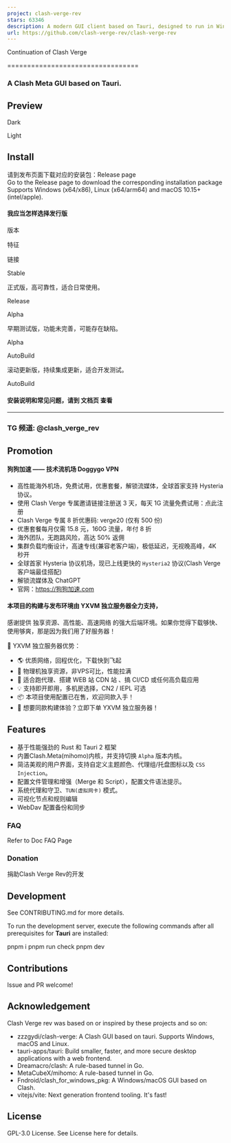 ```yaml
---
project: clash-verge-rev
stars: 63346
description: A modern GUI client based on Tauri, designed to run in Windows, macOS and Linux for tailored proxy experience
url: https://github.com/clash-verge-rev/clash-verge-rev
---
```


  
Continuation of Clash Verge  

=================================

### A Clash Meta GUI based on Tauri.

Preview
-------

Dark

Light

Install
-------

请到发布页面下载对应的安装包：Release page  
Go to the Release page to download the corresponding installation package  
Supports Windows (x64/x86), Linux (x64/arm64) and macOS 10.15+ (intel/apple).

#### 我应当怎样选择发行版

版本

特征

链接

Stable

正式版，高可靠性，适合日常使用。

Release

Alpha

早期测试版，功能未完善，可能存在缺陷。

Alpha

AutoBuild

滚动更新版，持续集成更新，适合开发测试。

AutoBuild

#### 安装说明和常见问题，请到 文档页 查看

* * *

### TG 频道: @clash\_verge\_rev

Promotion
---------

#### 狗狗加速 —— 技术流机场 Doggygo VPN

-   高性能海外机场，免费试用，优惠套餐，解锁流媒体，全球首家支持 Hysteria 协议。
-   使用 Clash Verge 专属邀请链接注册送 3 天，每天 1G 流量免费试用：点此注册
-   Clash Verge 专属 8 折优惠码: verge20 (仅有 500 份)
-   优惠套餐每月仅需 15.8 元，160G 流量，年付 8 折
-   海外团队，无跑路风险，高达 50% 返佣
-   集群负载均衡设计，高速专线(兼容老客户端)，极低延迟，无视晚高峰，4K 秒开
-   全球首家 Hysteria 协议机场，现已上线更快的 `Hysteria2` 协议(Clash Verge 客户端最佳搭配)
-   解锁流媒体及 ChatGPT
-   官网：https://狗狗加速.com

#### 本项目的构建与发布环境由 YXVM 独立服务器全力支持，

感谢提供 独享资源、高性能、高速网络 的强大后端环境。如果你觉得下载够快、使用够爽，那是因为我们用了好服务器！

🧩 YXVM 独立服务器优势：

-   🌎 优质网络，回程优化，下载快到飞起
-   🔧 物理机独享资源，非VPS可比，性能拉满
-   🧠 适合跑代理、搭建 WEB 站 CDN 站 、搞 CI/CD 或任何高负载应用
-   💡 支持即开即用，多机房选择，CN2 / IEPL 可选
-   📦 本项目使用配置已在售，欢迎同款入手！
-   🎯 想要同款构建体验？立即下单 YXVM 独立服务器！

Features
--------

-   基于性能强劲的 Rust 和 Tauri 2 框架
-   内置Clash.Meta(mihomo)内核，并支持切换 `Alpha` 版本内核。
-   简洁美观的用户界面，支持自定义主题颜色、代理组/托盘图标以及 `CSS Injection`。
-   配置文件管理和增强（Merge 和 Script），配置文件语法提示。
-   系统代理和守卫、`TUN(虚拟网卡)` 模式。
-   可视化节点和规则编辑
-   WebDav 配置备份和同步

### FAQ

Refer to Doc FAQ Page

### Donation

捐助Clash Verge Rev的开发

Development
-----------

See CONTRIBUTING.md for more details.

To run the development server, execute the following commands after all prerequisites for **Tauri** are installed:

pnpm i
pnpm run check
pnpm dev

Contributions
-------------

Issue and PR welcome!

Acknowledgement
---------------

Clash Verge rev was based on or inspired by these projects and so on:

-   zzzgydi/clash-verge: A Clash GUI based on tauri. Supports Windows, macOS and Linux.
-   tauri-apps/tauri: Build smaller, faster, and more secure desktop applications with a web frontend.
-   Dreamacro/clash: A rule-based tunnel in Go.
-   MetaCubeX/mihomo: A rule-based tunnel in Go.
-   Fndroid/clash\_for\_windows\_pkg: A Windows/macOS GUI based on Clash.
-   vitejs/vite: Next generation frontend tooling. It's fast!

License
-------

GPL-3.0 License. See License here for details.
